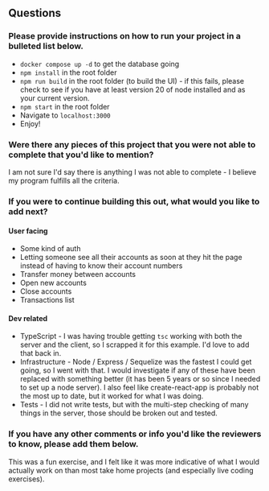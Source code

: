## Questions

### Please provide instructions on how to run your project in a bulleted list below.

- `docker compose up -d` to get the database going
- `npm install` in the root folder
- `npm run build` in the root folder (to build the UI) - if this fails, please check to see if you have at least
  version 20 of node installed and as your current version.
- `npm start` in the root folder
- Navigate to `localhost:3000`
- Enjoy!

### Were there any pieces of this project that you were not able to complete that you'd like to mention?

I am not sure I'd say there is anything I was not able to complete - I believe my program fulfills all the criteria.

### If you were to continue building this out, what would you like to add next?

#### User facing

- Some kind of auth
- Letting someone see all their accounts as soon at they hit the page instead of having to know their account numbers
- Transfer money between accounts
- Open new accounts
- Close accounts
- Transactions list

#### Dev related

- TypeScript - I was having trouble getting `tsc` working with both the server and the client, so I scrapped it for this
  example. I'd love to add that back in.
- Infrastructure - Node / Express / Sequelize was the fastest I could get going, so I went with that. I would
  investigate if any of these have been replaced with something better (it has been 5 years or so since I needed to set
  up a node server). I also feel like create-react-app is probably not the most up to date, but it worked for what I was
  doing.
- Tests - I did not write tests, but with the multi-step checking of many things in the server, those should be broken
  out and tested.

### If you have any other comments or info you'd like the reviewers to know, please add them below.

This was a fun exercise, and I felt like it was more indicative of what I would actually work on than most take home
projects (and especially live coding exercises).
